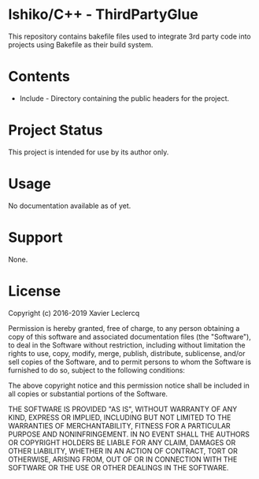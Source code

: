 # Ishiko/C++ - ThirdPartyGlue

This repository contains bakefile files used to integrate 3rd party code
into projects using Bakefile as their build system.

# Contents

- Include - Directory containing the public headers for the project.

# Project Status

This project is intended for use by its author only.

# Usage

No documentation available as of yet.

# Support

None.

# License

Copyright (c) 2016-2019 Xavier Leclercq

Permission is hereby granted, free of charge, to any person obtaining a
copy of this software and associated documentation files (the "Software"),
to deal in the Software without restriction, including without limitation
the rights to use, copy, modify, merge, publish, distribute, sublicense,
and/or sell copies of the Software, and to permit persons to whom the
Software is furnished to do so, subject to the following conditions:

The above copyright notice and this permission notice shall be included in
all copies or substantial portions of the Software.

THE SOFTWARE IS PROVIDED "AS IS", WITHOUT WARRANTY OF ANY KIND, EXPRESS OR
IMPLIED, INCLUDING BUT NOT LIMITED TO THE WARRANTIES OF MERCHANTABILITY,
FITNESS FOR A PARTICULAR PURPOSE AND NONINFRINGEMENT. IN NO EVENT SHALL
THE AUTHORS OR COPYRIGHT HOLDERS BE LIABLE FOR ANY CLAIM, DAMAGES OR OTHER
LIABILITY, WHETHER IN AN ACTION OF CONTRACT, TORT OR OTHERWISE, ARISING
FROM, OUT OF OR IN CONNECTION WITH THE SOFTWARE OR THE USE OR OTHER DEALINGS
IN THE SOFTWARE.
